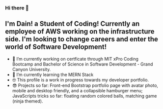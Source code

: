 ### Hi there 👋

## I'm Dain! a Student of Coding! Currently an employee of AWS working on the infrastructure side. I'm looking to change careers and enter the world of Software Development!

- 🔭 I’m currently working on certficate through MIT xPro Coding Bootcamp and Bachelor of Science in Software Development - Grand Canyon University. 
- 🌱 I’m currently learning the MERN Stack
- 🤓 This profile is a work in progress towards my developer portfolio. 
- 😎 Projects so far: Front-end Bootstrap portfolio page with avatar photo, mobile and desktop friendly, and a collapsible hamburger menu; JavaScripts tricks so far: floating random colored balls, matching game (ninja themed).

